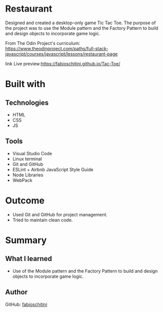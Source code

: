 # Restaurant


Designed and created a desktop-only game Tic Tac Toe. 
The purpose of the project was to use the Module pattern and the Factory Pattern to build and design objects to incorporate game logic.

From The Odin Project's curriculum:
https://www.theodinproject.com/paths/full-stack-javascript/courses/javascript/lessons/restaurant-page

link Live preview:https://fabioschitini.github.io/Tac-Toe/


# Built with

## Technologies

* HTML
* CSS
* JS

## Tools

* Visual Studio Code
* Linux terminal
* Git and GitHub
* ESLint + Airbnb JavaScript Style Guide
* Node Libraries
* WebPack

# Outcome
* Used Git and GitHub for project management.
* Tried to maintain clean code.

# Summary

## What I learned

* Use of  the Module pattern and the Factory Pattern to build and design objects to incorporate game logic.


## Author

GitHub: [fabioschitini](https://github.com/fabioschitini)
